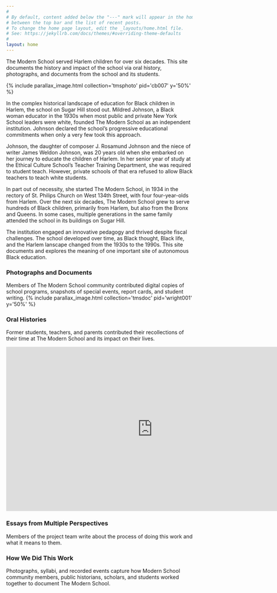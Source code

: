 ```yaml
---
#
# By default, content added below the "---" mark will appear in the home page
# between the top bar and the list of recent posts.
# To change the home page layout, edit the _layouts/home.html file.
# See: https://jekyllrb.com/docs/themes/#overriding-theme-defaults
#
layout: home
---
```

The Modern School served Harlem children for over six decades. This site documents the history and impact of the school via oral history, photographs, and documents from the school and its students.

{% include parallax_image.html collection='tmsphoto' pid='cb007' y='50%' %}

In the complex historical landscape of education for Black children in Harlem, the school on Sugar Hill stood out. Mildred Johnson, a Black woman educator in the 1930s when most public and private New York School leaders were white, founded The Modern School as an independent institution. Johnson declared the school’s progressive educational commitments when only a very few took this approach.

Johnson, the daughter of composer J. Rosamund Johnson and the niece of writer James Weldon Johnson, was 20 years old when she embarked on her journey to educate the children of Harlem. In her senior year of study at the Ethical Culture School’s Teacher Training Department, she was required to student teach. However, private schools of that era refused to allow Black teachers to teach white students.

In part out of necessity, she started The Modern School, in 1934 in the rectory of St. Philips Church on West 134th Street, with four four-year-olds from Harlem. Over the next six decades, The Modern School grew to serve hundreds of Black children, primarily from Harlem, but also from the Bronx and Queens. In some cases, multiple generations in the same family attended the school in its buildings on Sugar Hill.

The institution engaged an innovative pedagogy and thrived despite fiscal challenges. The school developed over time, as Black thought, Black life, and the Harlem lanscape changed from the 1930s to the 1990s. This site documents and explores the meaning of one important site of autonomous Black education.

### Photographs and Documents

Members of The Modern School community contributed digital copies of school programs, snapshots of special events, report cards, and student writing.
{% include parallax_image.html collection='tmsdoc' pid='wright001' y='50%' %}

### Oral Histories

Former students, teachers, and parents contributed their recollections of their time at The Modern School and its impact on their lives.

<iframe width="790" height="444" src="https://www.youtube.com/embed/e38Zfq8cvnE?start=956" title="YouTube video player" frameborder="0" allow="accelerometer; autoplay; clipboard-write; encrypted-media; gyroscope; picture-in-picture" allowfullscreen></iframe>



### Essays from Multiple Perspectives

Members of the project team write about the process of doing this work and what it means to them.

### How We Did This Work

Photographs, syllabi, and recorded events capture how Modern School community members, public historians, scholars, and students worked together to document The Modern School.
